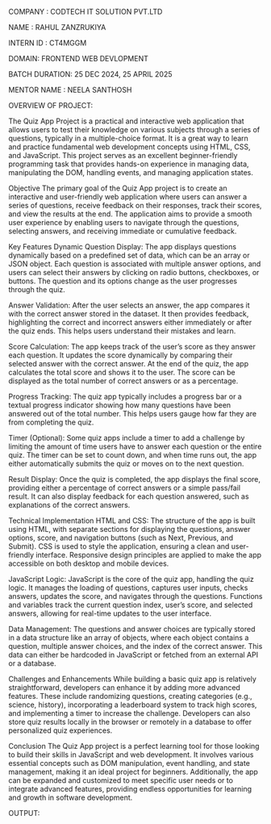 COMPANY : CODTECH IT SOLUTION PVT.LTD

NAME : RAHUL ZANZRUKIYA

INTERN ID : CT4MGGM

DOMAIN: FRONTEND WEB DEVLOPMENT

BATCH DURATION: 25 DEC 2024, 25 APRIL 2025

MENTOR NAME : NEELA SANTHOSH

OVERVIEW OF PROJECT:

The Quiz App Project is a practical and interactive web application that allows users to test their knowledge on various subjects through a series of questions, typically in a multiple-choice format. It is a great way to learn and practice fundamental web development concepts using HTML, CSS, and JavaScript. This project serves as an excellent beginner-friendly programming task that provides hands-on experience in managing data, manipulating the DOM, handling events, and managing application states.

Objective The primary goal of the Quiz App project is to create an interactive and user-friendly web application where users can answer a series of questions, receive feedback on their responses, track their scores, and view the results at the end. The application aims to provide a smooth user experience by enabling users to navigate through the questions, selecting answers, and receiving immediate or cumulative feedback.

Key Features Dynamic Question Display: The app displays questions dynamically based on a predefined set of data, which can be an array or JSON object. Each question is associated with multiple answer options, and users can select their answers by clicking on radio buttons, checkboxes, or buttons. The question and its options change as the user progresses through the quiz.

Answer Validation: After the user selects an answer, the app compares it with the correct answer stored in the dataset. It then provides feedback, highlighting the correct and incorrect answers either immediately or after the quiz ends. This helps users understand their mistakes and learn.

Score Calculation: The app keeps track of the user’s score as they answer each question. It updates the score dynamically by comparing their selected answer with the correct answer. At the end of the quiz, the app calculates the total score and shows it to the user. The score can be displayed as the total number of correct answers or as a percentage.

Progress Tracking: The quiz app typically includes a progress bar or a textual progress indicator showing how many questions have been answered out of the total number. This helps users gauge how far they are from completing the quiz.

Timer (Optional): Some quiz apps include a timer to add a challenge by limiting the amount of time users have to answer each question or the entire quiz. The timer can be set to count down, and when time runs out, the app either automatically submits the quiz or moves on to the next question.

Result Display: Once the quiz is completed, the app displays the final score, providing either a percentage of correct answers or a simple pass/fail result. It can also display feedback for each question answered, such as explanations of the correct answers.

Technical Implementation HTML and CSS: The structure of the app is built using HTML, with separate sections for displaying the questions, answer options, score, and navigation buttons (such as Next, Previous, and Submit). CSS is used to style the application, ensuring a clean and user-friendly interface. Responsive design principles are applied to make the app accessible on both desktop and mobile devices.

JavaScript Logic: JavaScript is the core of the quiz app, handling the quiz logic. It manages the loading of questions, captures user inputs, checks answers, updates the score, and navigates through the questions. Functions and variables track the current question index, user’s score, and selected answers, allowing for real-time updates to the user interface.

Data Management: The questions and answer choices are typically stored in a data structure like an array of objects, where each object contains a question, multiple answer choices, and the index of the correct answer. This data can either be hardcoded in JavaScript or fetched from an external API or a database.

Challenges and Enhancements While building a basic quiz app is relatively straightforward, developers can enhance it by adding more advanced features. These include randomizing questions, creating categories (e.g., science, history), incorporating a leaderboard system to track high scores, and implementing a timer to increase the challenge. Developers can also store quiz results locally in the browser or remotely in a database to offer personalized quiz experiences.

Conclusion The Quiz App project is a perfect learning tool for those looking to build their skills in JavaScript and web development. It involves various essential concepts such as DOM manipulation, event handling, and state management, making it an ideal project for beginners. Additionally, the app can be expanded and customized to meet specific user needs or to integrate advanced features, providing endless opportunities for learning and growth in software development.

OUTPUT:
